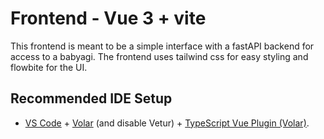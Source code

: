 # Frontend - Vue 3 + vite

This frontend is meant to be a simple interface with a fastAPI backend for access to a babyagi. The frontend uses tailwind css for easy styling and flowbite for the UI.

## Recommended IDE Setup

- [VS Code](https://code.visualstudio.com/) + [Volar](https://marketplace.visualstudio.com/items?itemName=Vue.volar) (and disable Vetur) + [TypeScript Vue Plugin (Volar)](https://marketplace.visualstudio.com/items?itemName=Vue.vscode-typescript-vue-plugin).
